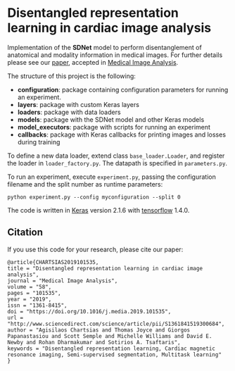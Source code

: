 # Disentangled representation learning in cardiac image analysis

Implementation of the **SDNet** model to perform disentanglement of anatomical and modality information in medical images. For further details please see our [paper], accepted in [Medical Image Analysis].

The structure of this project is the following:

* **configuration**: package containing configuration parameters for running an experiment.
* **layers**: package with custom Keras layers
* **loaders**: package with data loaders
* **models**: package with the SDNet model and other Keras models
* **model_executors**: package with scripts for running an experiment
* **callbacks**: package with Keras callbacks for printing images and losses during training

To define a new data loader, extend class `base_loader.Loader`, and register the loader in `loader_factory.py`. The datapath is specified in `parameters.py`.

To run an experiment, execute `experiment.py`, passing the configuration filename and the split number as runtime parameters:
```
python experiment.py --config myconfiguration --split 0
```

The code is written in [Keras] version 2.1.6 with [tensorflow] 1.4.0.

## Citation

If you use this code for your research, please cite our paper:

```
@article{CHARTSIAS2019101535,
title = "Disentangled representation learning in cardiac image analysis",
journal = "Medical Image Analysis",
volume = "58",
pages = "101535",
year = "2019",
issn = "1361-8415",
doi = "https://doi.org/10.1016/j.media.2019.101535",
url = "http://www.sciencedirect.com/science/article/pii/S1361841519300684",
author = "Agisilaos Chartsias and Thomas Joyce and Giorgos Papanastasiou and Scott Semple and Michelle Williams and David E. Newby and Rohan Dharmakumar and Sotirios A. Tsaftaris",
keywords = "Disentangled representation learning, Cardiac magnetic resonance imaging, Semi-supervised segmentation, Multitask learning"
}
```
 
[paper]: https://www.sciencedirect.com/science/article/abs/pii/S1361841519300684
[Keras]: https://keras.io/
[tensorflow]: https://www.tensorflow.org/
[Medical Image Analysis]: https://www.sciencedirect.com/journal/medical-image-analysis

